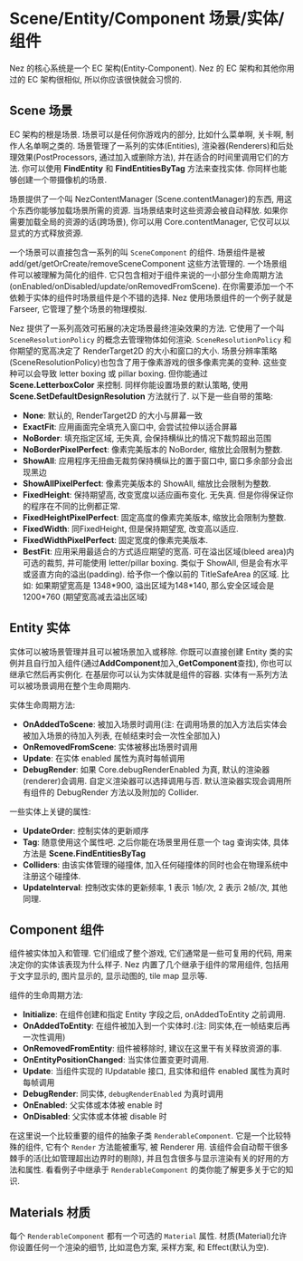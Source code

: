 Scene/Entity/Component 场景/实体/组件
==========

Nez 的核心系统是一个 EC 架构(Entity-Component). Nez 的 EC 架构和其他你用过的 EC 架构很相似, 所以你应该很快就会习惯的.

## Scene 场景
EC 架构的根是场景. 场景可以是任何你游戏内的部分, 比如什么菜单啊, 关卡啊, 制作人名单啊之类的. 场景管理了一系列的实体(Entities), 渲染器(Renderers)和后处理效果(PostProcessors, 通过加入或删除方法), 并在适合的时间里调用它们的方法. 你可以使用 **FindEntity** 和 **FindEntitiesByTag** 方法来查找实体. 你同样也能够创建一个带摄像机的场景.

场景提供了一个叫 NezContentManager (Scene.contentManager)的东西, 用这个东西你能够加载场景所需的资源. 当场景结束时这些资源会被自动释放. 如果你需要加载全局的资源的话(跨场景), 你可以用 Core.contentManager, 它仅可以以显式的方式释放资源.

一个场景可以直接包含一系列的叫 `SceneComponent` 的组件. 场景组件是被 add/get/getOrCreate/removeSceneComponent 这些方法管理的. 一个场景组件可以被理解为简化的组件. 它只包含相对于组件来说的一小部分生命周期方法(onEnabled/onDisabled/update/onRemovedFromScene). 在你需要添加一个不依赖于实体的组件时场景组件是个不错的选择. Nez 使用场景组件的一个例子就是 Farseer, 它管理了整个场景的物理模拟.

Nez 提供了一系列高效可拓展的决定场景最终渲染效果的方法. 它使用了一个叫 `SceneResolutionPolicy` 的概念去管理物体如何渲染. `SceneResolutionPolicy` 和你期望的宽高决定了 RenderTarget2D 的大小和窗口的大小. 场景分辨率策略(SceneResolutionPolicy)也包含了用于像素游戏的很多像素完美的变种. 这些变种可以会导致 letter boxing 或 pillar boxing. 但你能通过 **Scene.LetterboxColor** 来控制. 同样你能设置场景的默认策略, 使用 **Scene.SetDefaultDesignResolution** 方法就行了. 以下是一些自带的策略:

- **None**: 默认的, RenderTarget2D 的大小与屏幕一致
- **ExactFit**: 应用画面完全填充入窗口中, 会尝试拉伸以适合屏幕
- **NoBorder**: 填充指定区域, 无失真, 会保持横纵比的情况下裁剪超出范围
- **NoBorderPixelPerfect**: 像素完美版本的 NoBorder, 缩放比会限制为整数.
- **ShowAll**: 应用程序无扭曲无裁剪保持横纵比的置于窗口中, 窗口多余部分会出现黑边
- **ShowAllPixelPerfect**: 像素完美版本的 ShowAll, 缩放比会限制为整数.
- **FixedHeight**: 保持期望高, 改变宽度以适应画布变化. 无失真. 但是你得保证你的程序在不同的比例都正常.
- **FixedHeightPixelPerfect**: 固定高度的像素完美版本, 缩放比会限制为整数.
- **FixedWidth**: 同FixedHeight, 但是保持期望宽, 改变高以适应.
- **FixedWidthPixelPerfect**: 固定宽度的像素完美版本.
- **BestFit**: 应用采用最适合的方式适应期望的宽高. 可在溢出区域(bleed area)内可选的裁剪, 并可能使用 letter/pillar boxing. 类似于 ShowAll, 但是会有水平或竖直方向的溢出(padding). 给予你一个像以前的 TitleSafeArea 的区域. 比如: 如果期望宽高是 1348\*900, 溢出区域为148\*140, 那么安全区域会是1200\*760 (期望宽高减去溢出区域)


## Entity 实体
实体可以被场景管理并且可以被场景加入或移除. 你既可以直接创建 Entity 类的实例并且自行加入组件(通过**AddComponent**加入,**GetComponent**查找), 你也可以继承它然后再实例化. 在基层你可以认为实体就是组件的容器. 实体有一系列方法可以被场景调用在整个生命周期内.

实体生命周期方法:

- **OnAddedToScene**: 被加入场景时调用(注: 在调用场景的加入方法后实体会被加入场景的待加入列表, 在帧结束时会一次性全部加入)
- **OnRemovedFromScene**: 实体被移出场景时调用
- **Update**: 在实体 enabled 属性为真时每帧调用
- **DebugRender**: 如果 Core.debugRenderEnabled 为真, 默认的渲染器(renderer)会调用. 自定义渲染器可以选择调用与否. 默认渲染器实现会调用所有组件的 DebugRender 方法以及附加的 Collider.

一些实体上关键的属性:

- **UpdateOrder**: 控制实体的更新顺序
- **Tag**: 随意使用这个属性吧. 之后你能在场景里用任意一个 tag 查询实体, 具体方法是 **Scene.FindEntitiesByTag**
- **Colliders**: 由该实体管理的碰撞体, 加入任何碰撞体的同时也会在物理系统中注册这个碰撞体.
- **UpdateInterval**: 控制改实体的更新频率, 1 表示 1帧/次, 2 表示 2帧/次, 其他同理.


## Component 组件
组件被实体加入和管理. 它们组成了整个游戏, 它们通常是一些可复用的代码, 用来决定你的实体该表现为什么样子. Nez 内置了几个继承于组件的常用组件, 包括用于文字显示的, 图片显示的, 显示动图的, tile map 显示等.

组件的生命周期方法:

- **Initialize**: 在组件创建和指定 Entity 字段之后, onAddedToEntity 之前调用.
- **OnAddedToEntity**: 在组件被加入到一个实体时.(注: 同实体,在一帧结束后再一次性调用)
- **OnRemovedFromEntity**: 组件被移除时, 建议在这里干有关释放资源的事.
- **OnEntityPositionChanged**: 当实体位置变更时调用.
- **Update**: 当组件实现的 IUpdatable 接口, 且实体和组件 enabled 属性为真时每帧调用
- **DebugRender**: 同实体, `debugRenderEnabled` 为真时调用
- **OnEnabled**: 父实体或本体被 enable 时
- **OnDisabled**: 父实体或本体被 disable 时

在这里说一个比较重要的组件的抽象子类 `RenderableComponent`. 它是一个比较特殊的组件, 它有个 `Render` 方法能被重写, 被 Renderer 用. 该组件会自动帮干很多棘手的活(比如管理超出边界时的剔除), 并且包含很多与显示渲染有关的好用的方法和属性. 看看例子中继承于 `RenderableComponent` 的类你能了解更多关于它的知识.


## Materials 材质

每个 `RenderableComponent` 都有一个可选的 `Material` 属性. 材质(Material)允许你设置任何一个渲染的细节, 比如混色方案, 采样方案, 和 Effect(默认为空).
